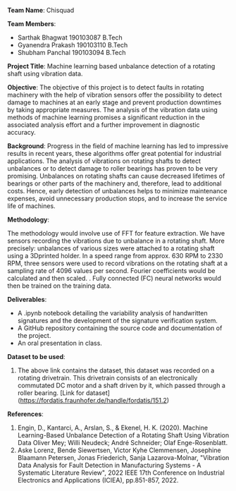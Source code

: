
**Team Name**:
Chisquad

**Team Members**:
* Sarthak Bhagwat 190103087 B.Tech
* Gyanendra Prakash 190103110 B.Tech
* Shubham Panchal 190103094 B.Tech

**Project Title**:
Machine learning based unbalance detection of a rotating shaft using vibration data.

**Objective**:
The objective of this project is to detect faults in rotating machinery with the help of vibration sensors offer the possibility to detect damage to machines at an early stage and prevent production downtimes by taking appropriate measures. The analysis of the vibration data using methods of machine learning promises a significant reduction in the associated analysis effort and a further improvement in diagnostic accuracy.

**Background**:
Progress in the field of machine learning has led to impressive results in recent years, these algorithms offer great potential for industrial applications. The analysis of vibrations on rotating shafts to detect unbalances or to detect damage to roller bearings has proven to be very promising. Unbalances on rotating shafts can cause decreased lifetimes of bearings or other parts of the machinery and, therefore, lead to additional costs. Hence, early detection of unbalances helps to minimize maintenance expenses, avoid unnecessary production stops, and to increase the service life of machines.

**Methodology**:

The methodology would involve use of FFT for feature extraction. We have sensors recording the vibrations due to unbalance in a rotating shaft. More precisely: unbalances
of various sizes were attached to a rotating shaft using a 3Dprinted holder. In a speed range from approx. 630 RPM to
2330 RPM, three sensors were used to record vibrations on the
rotating shaft at a sampling rate of 4096 values per second. Fourier coefficients would be calculated and then scaled. . Fully
connected (FC) neural networks would then be trained on the
training data.




**Deliverables**:
* A .ipynb notebook detailing the variability analysis of handwritten signatures and the development of the signature verification system.
* A GitHub repository containing the source code and documentation of the project.
* An oral presentation in class.

**Dataset to be used**:
1. The above link contains the dataset, this dataset was recorded on a rotating drivetrain. This drivetrain consists of an electronically commutated DC motor and a shaft driven by it, which passed through a roller bearing.
[Link for dataset] (https://fordatis.fraunhofer.de/handle/fordatis/151.2) 

**References**:
1. Engin, D., Kantarci, A., Arslan, S., & Ekenel, H. K. (2020). Machine Learning-Based Unbalance Detection of a Rotating Shaft Using Vibration Data Oliver Mey; Willi Neudeck; André Schneider; Olaf Enge-Rosenblatt.
2. Aske Lorenz, Bende Siewertsen, Victor Kyhe Clemmensen, Josephine Blaamann Petersen, Jonas Friederich, Sanja Lazarova-Molnar, "Vibration Data Analysis for Fault Detection in Manufacturing Systems - A Systematic Literature Review", 2022 IEEE 17th Conference on Industrial Electronics and Applications (ICIEA), pp.851-857, 2022.
